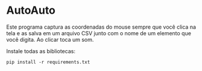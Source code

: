 <h1>
AutoAuto
</h1>

<p>
Este programa captura as coordenadas do mouse sempre que você clica na tela e as salva em um arquivo CSV junto com o nome de um elemento que você digita. Ao clicar toca um som.
</p>

<p>
Instale todas as bibliotecas:
  
`pip install -r requirements.txt`
</p>
